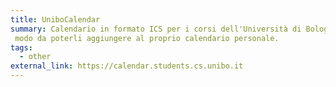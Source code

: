 ```yaml
---
title: UniboCalendar
summary: Calendario in formato ICS per i corsi dell'Università di Bologna, in 
 modo da poterli aggiungere al proprio calendario personale.
tags:
  - other
external_link: https://calendar.students.cs.unibo.it
---
```

